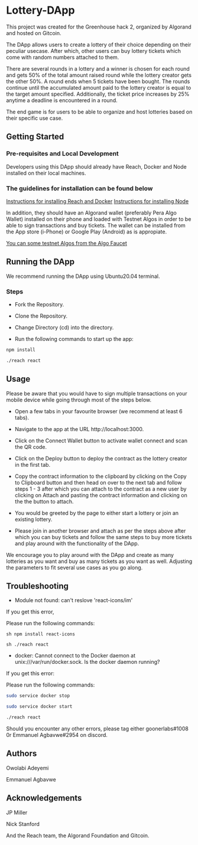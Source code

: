 # Lottery-DApp
This project was created for the Greenhouse hack 2, organized by Algorand and hosted on Gitcoin.

The DApp allows users to create a lottery of their choice depending on their peculiar usecase. After which, other users can buy lottery tickets which come with random numbers attached to them. 

There are several rounds in a lottery and a winner is chosen for each round and gets 50% of the total amount raised round while the lottery creator gets the other 50%. A round ends when 5 tickets have been bought. The rounds continue until the accumulated amount paid to the lottery creator is equal to the target amount specified. Additionally, the ticket price increases by 25% anytime a deadline is encountered in a round.

The end game is for users to be able to organize and host lotteries based on their specific use case.

## Getting Started
### Pre-requisites and Local Development
Developers using this DApp should already have Reach, Docker and Node installed on their local machines.

### The guidelines for installation can be found below
[Instructions for installing Reach and Docker](https://docs.reach.sh/quickstart/)
[Instructions for installing Node](https://nodejs.org/en/download/)

In addition, they should have an Algorand wallet (preferably Pera Algo Wallet) installed on their phone and loaded with Testnet Algos in order to be able to sign transactions and buy tickets. The wallet can be installed from the App store (i-Phone) or Google Play (Android) as is appropiate.

[You can some testnet Algos from the Algo Faucet](https://bank.testnet.algorand.network/)

## Running the DApp
We recommend running the DApp using Ubuntu20.04 terminal.

### Steps
- Fork the Repository.

- Clone the Repository.

- Change Directory (cd) into the directory.

- Run the following commands to start up the app:

```sh
npm install

./reach react
```

## Usage

Please be aware that you would have to sign multiple transactions on your mobile device while going through most of the steps below.

- Open a few tabs in your favourite browser (we recommend at least 6 tabs).

- Navigate to the app at the URL http://localhost:3000.

- Click on the Connect Wallet button to activate wallet connect and scan the QR code.

- Click on the Deploy button to deploy the contract as the lottery creator in the first tab.

- Copy the contract information to the clipboard by clicking on the Copy to Clipboard button and then head on over to the next tab and follow steps 1 - 3 after which you can attach to the contract as a new user by clicking on Attach and pasting the contract information and clicking on the the button to attach.

- You would be greeted by the page to either start a lottery or join an existing lottery.

- Please join in another browser and attach as per the steps above after which you can buy tickets and follow the same steps to buy more tickets and play around with the functionality of the DApp.


We encourage you to play around with the DApp and create as many lotteries as you want and buy as many tickets as you want as well. Adjusting the parameters to fit several use cases as you go along.

## Troubleshooting
- Module not found: can't reslove 'react-icons/im'

If you get this error,

Please run the following commands:

```sh npm install react-icons ```

```sh ./reach react ```

- docker: Cannot connect to the Docker daemon at unix:///var/run/docker.sock. Is the docker daemon running?

If you get this error:

Please run the following commands:

```sh
sudo service docker stop

sudo service docker start

./reach react
```

Should you encounter any other errors, please tag either goonerlabs#1008 0r Emmanuel Agbavwe#2954 on discord.

## Authors

Owolabi Adeyemi

Emmanuel Agbavwe

## Acknowledgements

JP Miller

Nick Stanford

And the Reach team, the Algorand Foundation and Gitcoin.
